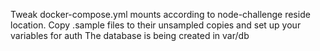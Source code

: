 Tweak docker-compose.yml mounts according to node-challenge reside location.
Copy .sample files to their unsampled copies and set up your variables for auth
The database is being created in var/db